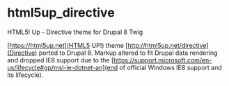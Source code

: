 # html5up_directive
HTML5! Up - Directive theme for Drupal 8 Twig

[https://html5up.net](HTML5 UP!) theme [http://html5up.net/directive](Directive) ported to Drupal 8. Markup altered to fit Drupal data rendering and dropped IE8 support due to the [https://support.microsoft.com/en-us/lifecycle#gp/msl-ie-dotnet-an](end of official Windows IE8 support and its lifecycle).
